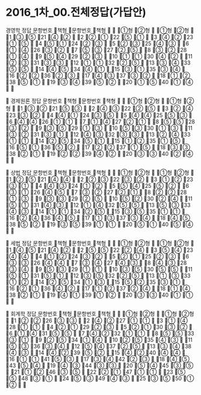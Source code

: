 # 2016_1차_00.전체정답(가답안)

경영학 정답문항번호책형문항번호책형①형②형①형②형1③⑤21④②2②①22⑤①3④②23①⑤4⑤①24②③5②③25④③6①④26③②7⑤③27②⑤8③②28①④9⑤④29②③10①①30④②11②③31③③12①①32②⑤13③④33⑤⑤14④⑤34④①15③①35③④16②②36②③17④③37③②18①②38⑤①19③④39⑤②20①⑤40①④경제원론 정답문항번호책형문항번호책형①형②형①형②형1③②21⑤③2④③22②⑤3②④23③②4④①24③⑤5④④25⑤③6④④26①①7①④27②①8⑤⑤28③②9③⑤29①③10⑤③30①③11③②31③①12④③32③③13②④33①①14②⑤34⑤①15①②35①⑤16⑤①36⑤②17②②37①⑤18③③38②①19②②39④②20③③40②④ 상법 정답문항번호책형문항번호책형①형②형①형②형1②⑤21④④2②③22③②3①②23③①4④③24①②5⑤④25⑤②6③①26④⑤7③②27②①8②②28①③9③③29②⑤10⑤②30②④11⑤①31④③12①④32⑤⑤13⑤③33④③14①①34②⑤15③⑤35①①16②④36④⑤17①③37③④18④⑤38⑤②19③⑤39①①20⑤①40⑤④세법 정답문항번호책형문항번호책형①형②형①형②형1④⑤21④②2⑤⑤22②④3⑤④23④④4①②24③②5②①25②③6③③26④④7③④27④③8④③28③④9⑤③29①①10③⑤30⑤⑤11⑤①31⑤①12③⑤32②⑤13①③33①②14②⑤34①③15⑤②35③①16②①36④②17①②37②④18①④38②①19④①39①②20③③40①①회계학 정답문항번호책형문항번호책형①형②형①형②형1②②26③③2④②27①①3①④28①①4②①29②③5②①30③②6①④31⑤⑤7④②32①①8⑤⑤33③①9②⑤34①④10②⑤35④③11⑤③36③④12⑤④37②⑤13③④38④③14④②39⑤②15④②40④④16①①41⑤③17③④42②③18④⑤43⑤④19④③44③③20⑤④45③⑤21①②46③⑤22②①47①①23⑤⑤48③①24⑤③49④③25③⑤50①②